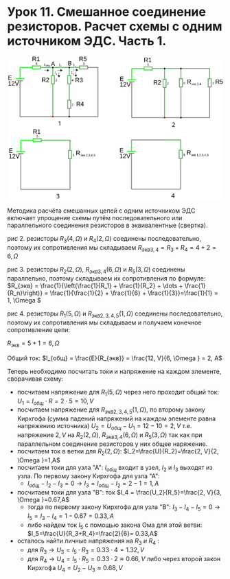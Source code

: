 # Урок 11. Смешанное соединение резисторов. Расчет схемы с одним источником ЭДС. Часть 1.

![Смешанное соединение резисторов.](../img/53.png "Смешанное соединение резисторов.")

Методика расчёта смешанных цепей с одним источником ЭДС включает упрощение схемы путём последовательного или параллельного соединения резисторов в эквивалентные (свертка).

рис 2. резисторы $R_3 (4, \Omega)$ и $R_4 (2, \Omega)$ соединены последовательно, поэтому их сопротивления мы складываем $R_{экв 3,4} = R_3 + R_4 = 4+2=6, \Omega$

рис 3. резисторы $R_2 (2, \Omega)$, $R_{экв 3,4} (6, \Omega)$ и $R_5 (3, \Omega)$ соединены параллельно, поэтому складываем их сопротивления по формуле:  $R_{экв} = \frac{1}{\left(\frac{1}{R_1} + \frac{1}{R_2} + \dots + \frac{1}{R_n}\right)} = \frac{1}{\frac{1}{2} + \frac{1}{6} + \frac{1}{3}}=\frac{1}{1} = 1, \Omega $

рис 4. резисторы $R_1 (5, \Omega)$ и $R_{экв 2,3,4,5} (1, \Omega)$ соединены последовательно, поэтому их сопротивления мы складываем и получаем конечное сопротивление цепи:
 
 $R_{экв} = 5 + 1 = 6, \Omega$

Общий ток: $I_{общ} = \frac{E}{R_{экв}} = \frac{12, V}{6, \Omega } = 2, A$

Теперь необходимо посчитать токи и напряжение на каждом элементе, сворачивая схему:

 - посчитаем напряжение для $R_1 (5, \Omega)$ через него проходит общий ток:  $U_1=I_{общ} \cdot R = 2 \cdot 5 = 10, V$
 - посчитаем напряжение для $R_{экв 2,3,4,5} (1, \Omega)$, по второму закону Кирхгофа (сумма падений напряжений на каждом элементе равна напряжению источника)  $U_2=U_{общ} - U_1 = 12 -10 = 2, V$ т.е. напряжение $2, V$ на $R_2 (2, \Omega)$, $R_{экв 3,4} (6, \Omega)$ и $R_5 (3, \Omega)$ так как при параллельном соединение резисторов у них общее наряжение.
 - посчитаем ток в ветки для $R_2 (2, \Omega)$: $I_2=\frac{U}{R_2}=\frac{2, V}{2, \Omega }=1,A$ 
 - посчитаем токи для узла "А": $I_{общ}$ входит в узел, $I_2$ и $I_3$ выходят из узла. По первому закону Кирхгофа для узла "А":
   - $I_{общ} - I_2 - I_3 = 0 \to I_3 = I_{общ} - I_2 = 2 - 1 = 1,A$
 - посчитаем токи для узла "B": ток $I_4 = \frac{U_2}{R_5}=\frac{2, V}{3, \Omega }=0.67,A$ 
    - тогда по первому закону Кирхгофа для узла "B":  $I_3-I_4-I_5=0 \to I_5=I_3-I_4 = 1 - 0.67 = 0.33,A$ 
    - либо найдем ток $I_5$ с помощью закона Ома для этой ветви: $I_5=\frac{U}{R_3+R_4}=\frac{2}{6}= 0.33,A$
 - осталось найти личные напряжения на $R_3\ и\ R_4$ : 
    - для $R_3\to U_3=I_5\cdot R_3=0.33\cdot 4=1.32, V$
    - для $R_4\to U_4=I_5\cdot R_5=0.33\cdot 2\approx 0.66, V$ либо через второй закон Кирхгофа $U_4=U_2-U_3 \approx 0.68, V$